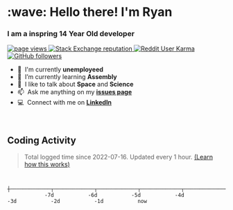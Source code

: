 <h1 align="left" id="macropower-title">:wave: Hello there! I'm Ryan</h1>
<h3 align="left">I am a inspring 14 Year Old developer</h3>

<p align="left">
  <a href="https://github.com/TechPenguineer/TechPenguineer">
    <img src="https://komarev.com/ghpvc/?username=TechPenguineer" alt="page views" />
  </a>
  <a href="https://stackoverflow.com/users/19563451">
    <img alt="Stack Exchange reputation" src="https://img.shields.io/stackexchange/stackoverflow/r/19563451?color=orange&label=reputation&logo=stackoverflow">
  </a>
  <a href="https://reddit.com/u/FreshElite">
    <img alt="Reddit User Karma" src="https://img.shields.io/reddit/user-karma/combined/FreshElite?label=karma&logo=reddit">
  </a>
  <a href="https://github.com/TechPenguineer?tab=followers">
    <img alt="GitHub followers" src="https://img.shields.io/github/followers/TechPenguineer?color=green&logo=github">
  </a>
</p>


- :office: &nbsp;I'm currently **unemployeed**
- :seedling: &nbsp;I’m currently learning **Assembly**
- :speech_balloon: &nbsp;I like to talk about **Space** and **Science**
- :mailbox: &nbsp;Ask me anything on my **[issues page]**
- :computer: &nbsp;Connect with me on **[LinkedIn]**

<br>



<h2 align="left">Coding Activity</h2>

> Total logged time since 2022-07-16. Updated every 1 hour. [(Learn how this works)](https://macropower.readthedocs.io/en/latest/#dynamic-ascii-graph)

<!-- prettier-ignore-start -->
<!-- START_SECTION:ascii_graph -->

```

             ┼─────────────┬─────────────┬─────────────┬─────────────┬─────────────┬─────────────┬─────────────┤ 
            -7d           -6d           -5d           -4d           -3d           -2d           -1d           now
```

<!-- END_SECTION:ascii_graph -->
<!-- prettier-ignore-end -->

<!-- links -->

[issues page]: https://github.com/TechPenguineer/TechPenguineer/issues "TechPenguineer/issues"
[linkedin]: https://www.linkedin.com/in/ryan-rudd-639ba3223 "Ryan Rudd Linkedin"
